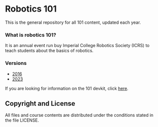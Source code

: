 # Robotics 101

This is the general repository for all 101 content, updated each year.
### What is robotics 101?
It is an annual event run buy Imperial College Robotics Society (ICRS) to teach students about the basics of robotics.

### Versions
* [2016](2016/README.md)
* [2023](2023/README.md)


If you are looking for information on the 101 devkit, click [here](2023/101%20Devkit%20Board/README.md).

## Copyright and License

All files and course contents are distributed under the conditions stated
in the file LICENSE.